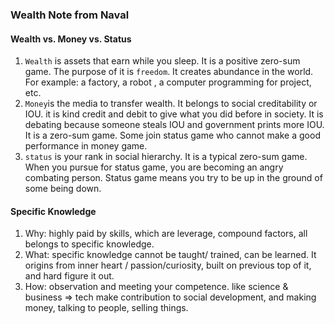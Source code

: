 ### Wealth Note from Naval

#### Wealth vs. Money vs. Status

1. `Wealth` is assets that earn while you sleep. It is a positive zero-sum game. The purpose of it is `freedom`. It creates abundance in the world.  For example: a factory, a robot , a computer programming for project, etc.
2. `Money`is the media to transfer wealth. It belongs to social creditability or IOU. it is kind credit and debit to give what you did before in society. It is debating because someone steals IOU and government prints more IOU. It is a zero-sum game. Some join status game who cannot make a good performance in money game.
3. `status` is your rank in social hierarchy. It is a typical zero-sum game. When you pursue for status game, you are becoming an angry combating person. Status game means you try to be up in the ground of some being down. 

#### Specific Knowledge

1. Why: highly paid by skills, which are leverage, compound factors, all belongs to specific knowledge. 
2. What: specific knowledge cannot be taught/ trained, can be learned. It origins from inner heart / passion/curiosity, built on previous top of it, and hard figure it out. 
3. How: observation and  meeting your competence. like science & business => tech make contribution to social development, and making money, talking to people,  selling things.